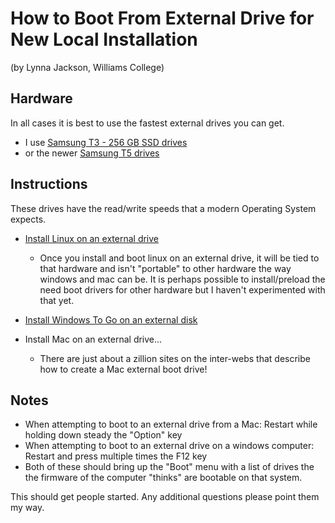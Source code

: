 # How to Boot From External Drive for New Local Installation

(by Lynna Jackson, Williams College)

## Hardware

In all cases it is best to use the fastest external drives you can get.

* I use [Samsung T3 - 256 GB SSD drives](https://www.newegg.com/samsung-t3-portable-250gb/p/N82E16820147511?Description=samsung%20t3%20ssd%20external&cm_re=samsung_t3_ssd_external-_-9SIAD6H5ES4858-_-Product)
* or the newer [Samsung T5 drives](https://www.newegg.com/p/1E8-0004-00086?Description=samsung%20t3%20ssd%20external&cm_re=samsung_t3_ssd_external-_-1E8-0004-00086-_-Product)

## Instructions

These drives have the read/write speeds that a modern Operating System expects.

* [Install Linux on an external drive](https://sites.williams.edu/lj1/software/linux-install-ubuntu-on-external-disk/)
	* Once you install and boot linux on an external drive, it will be tied to that hardware and isn't "portable" to other hardware the way windows and mac can be. It is perhaps possible to install/preload the need boot drivers for other hardware but I haven't experimented with that yet.

* [Install Windows To Go on an external disk](https://sites.williams.edu/lj1/software/windows-windows-to-go-portable-windows-on-an-external-disk/)

* Install Mac on an external drive...
	* There are just about a zillion sites on the inter-webs that describe how to create a Mac external boot drive!

## Notes

* When attempting to boot to an external drive from a Mac: Restart while holding down steady the "Option" key
* When attempting to boot to an external drive on a windows computer:  Restart and press multiple times the F12 key
* Both of these should bring up the "Boot" menu with a list of drives the the firmware of the computer "thinks" are bootable on that system.

This should get people started. Any additional questions please point them my way.
